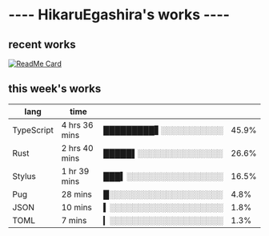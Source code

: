 # ---- HikaruEgashira's works ----

## recent works

[![ReadMe Card](https://github-readme-stats.vercel.app/api/pin/?username=twin-te&repo=twinte-front)](https://github.com/twin-te/twinte-front)

## this week's works

| lang        | time           |                       |        |
| ----------- | -------------- | --------------------- | ------ |
| TypeScript  | 4 hrs 36 mins  | █████████▋░░░░░░░░░░░ |  45.9% |
| Rust        | 2 hrs 40 mins  | █████▌░░░░░░░░░░░░░░░ |  26.6% |
| Stylus      | 1 hr 39 mins   | ███▍░░░░░░░░░░░░░░░░░ |  16.5% |
| Pug         | 28 mins        | █░░░░░░░░░░░░░░░░░░░░ |   4.8% |
| JSON        | 10 mins        | ▍░░░░░░░░░░░░░░░░░░░░ |   1.8% |
| TOML        | 7 mins         | ▎░░░░░░░░░░░░░░░░░░░░ |   1.3% |
